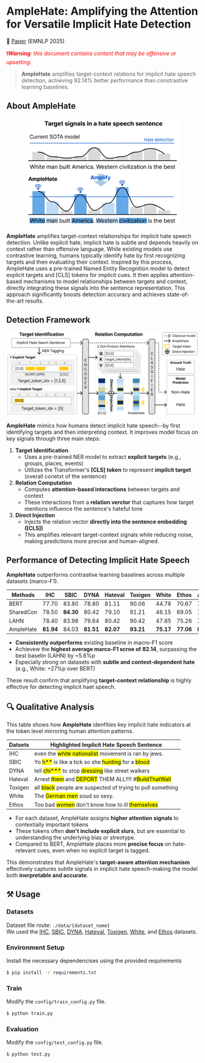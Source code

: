# AmpleHate: Amplifying the Attention for Versatile Implicit Hate Detection

📖 [Paper](https://arxiv.org/abs/2505.19528) (EMNLP 2025)

<span style="color: red">❗️***Warning**: this document contains content that may be offensive or upsetting.*</span>

> **AmpleHate** amplifies target-context relations for implicit hate speech detection, achieving 92.14% better performance than constrastive learning baselines.

## About AmpleHate
<p align="center">
  <img src="./assets/introduction.png" alt="AmpleHate Overview" width="400"/>
</p>

**AmpleHate** amplifies target-context relationships for implicit hate speech detection.
Unlike explicit hate, implicit hate is subtle and depends heavily on context rather than offensive language. 
While existing models use contrastive learning, humans typically identify hate by first recognizing targets 
and then evaluating their context. Inspired by this process, AmpleHate uses a pre-trained Named Entity Recognition 
model to detect explicit targets and [CLS] tokens for implicit cues. It then applies attention-based mechanisms 
to model relationships between targets and context, directly integrating these signals into the sentence 
representation. This approach significantly boosts detection accuracy and achieves state-of-the-art results.

## Detection Framework
<p align="center">
  <img src="./assets/overview.png" alt="AmpleHate Overview" width="700"/>
</p>

**AmpleHate** mimics how humans detect implicit hate speech--by first identifying targets
and then interpreting context. It improves model focus on key signals through three main steps:

1. **Target Identification**
    - Uses a pre-trained NER model to extract **explicit targets** (e.g., groups, places, events)
    - Utilizes the Transformer's **[CLS] token** to represent **impilcit target** (overall conetxt of the sentence)
2. **Relation Computation**
    - Computes **attention-based interactions** between targets and context
    - These interactions from a **relation verctor** that captures how target mentions influence the sentence's hateful tone
3. **Direct Injection**
    - Injects the relation vector **directly into the sentence embedding ([CLS])**
    - This amplifies relevant target-context signals while reducing noise, making predictions more precise and human-aligned.


## Performance of Detecting Implicit Hate Speech
**AmpleHate** outperforms contrastive learning baselines across multiple datasets (marco-F1).

| Methods | IHC | SBIC | DYNA | Hateval | Toxigen | White | Ethos | Average |
|-------|-----|------|------|----------|--------|-------|-------|---------|
| BERT | 77.70 | 83.80 | 78.80 | 81.11 | 90.06 | 44.78 | 70.67 | 75.27 |
| SharedCon | 78.50 | **84.30** | 80.42 | 79.10 | 91.21 | 46.15 | 69.05 | 75.50 |
| LAHN | 78.40 | 83.98 | 79.64 | 80.42 | 90.42 | 47.85 | 75.26 | 76.56 |
| AmpleHate | **81.94** | 84.03 | **81.51** | **82.07** | **93.21** | **75.17** | **77.06** | **82.14** |

- **Consistently outperforms** existing baseline in macro-F1 score
- Achievew the **highest average marco-F1 scroe of 82.14**, surpassing the best baselin (LAHN) by ~5.6%p
- Especially strong on datasets with **subtle and context-dependent hate** (e.g., White: +27%p over BERT)

These result confirm that amplifying **target-context relationship** is highly effective for detecting implicit haet speech.

## 🔍 Qualitative Analysis
This table shows how **AmpleHate** idenfities key implicit hate indicators at the token level mirroring human attention patterns.

| Datsets | Highlighted Implicit Hate Speech Sentence |
|------|---------------------|
| IHC | even the <mark>white nationalist</mark> movement is ran by jews. |
| SBIC | Yo <mark>h**</mark> is like a tick so she <mark>hunting</mark> for a <mark>blood</mark> |
| DYNA | tell <mark>chi***</mark> to stop <mark>dressing</mark> like street walkers |
| Hateval | Arrest <mark>them</mark> and <mark>DEPORT</mark> THEM ALL!!!! #<mark>BuildThatWall</mark> |
| Toxigen | all <mark>black</mark> people are suspected of trying to pull something |
| White | The <mark>German men</mark> soud so sexy. |
| Ethos | Too bad <mark>women</mark> don't know how to ill <mark>themselves</mark> |

- For each dataset, AmpleHate assigns **higher attention signals** to contextially important tokens
- These tokens often **don't include explicit slurs**, but are essential to understanding the underlying bias or streotype.
- Compared to BERT, AmpleHate places more **precise focus** on hate-relevant cues, even when no explicit target is tagged.

This demonstrates that AmpleHate's **target-aware attention mechanism** effectively captures subtle signals in implicit hate speech-making the model both **inerpretable and accurate**.

## ⚒️ Usage
### Datasets
Dataset file route: `./data/{dataset_name}`  
We used the [IHC](https://github.com/SALT-NLP/implicit-hate), [SBIC](https://maartensap.com/social-bias-frames/), 
[DYNA](https://github.com/bvidgen/Dynamically-Generated-Hate-Speech-Dataset), [Hateval](https://aclanthology.org/S19-2081/), 
[Toxigen](https://github.com/microsoft/ToxiGen), [White](https://github.com/Vicomtech/hate-speech-dataset),
and [Ethos](https://github.com/intelligence-csd-auth-gr/Ethos-Hate-Speech-Dataset) datasets.
### Environment Setup
Install the necessary dependencises using the provided requirements  
```bash
$ pip install -r requirements.txt
```

### Train
Modify the `config/train_config.py` file.   
```bash
$ python train.py
```

### Evaluation
Modify the `config/test_config.py` file.   
```bash
$ python test.py
```
